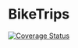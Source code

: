 # BikeTrips

[![Coverage Status](https://coveralls.io/repos/github/Milen-Tanev/BikeTrips/badge.svg?branch=master)](https://coveralls.io/github/Milen-Tanev/BikeTrips?branch=master)
